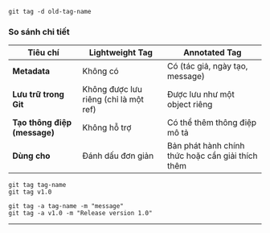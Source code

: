 
```
git tag -d old-tag-name
```

### So sánh chi tiết

| **Tiêu chí**                 | **Lightweight Tag**                   | **Annotated Tag**                                 |
| ---------------------------- | ------------------------------------- | ------------------------------------------------- |
| **Metadata**                 | Không có                              | Có (tác giả, ngày tạo, message)                   |
| **Lưu trữ trong Git**        | Không được lưu riêng (chỉ là một ref) | Được lưu như một object riêng                     |
| **Tạo thông điệp (message)** | Không hỗ trợ                          | Có thể thêm thông điệp mô tả                      |
| **Dùng cho**                 | Đánh dấu đơn giản                     | Bản phát hành chính thức hoặc cần giải thích thêm |
```
git tag tag-name
git tag v1.0

git tag -a tag-name -m "message"
git tag -a v1.0 -m "Release version 1.0"
```

-------------------------------------------------------------------------------